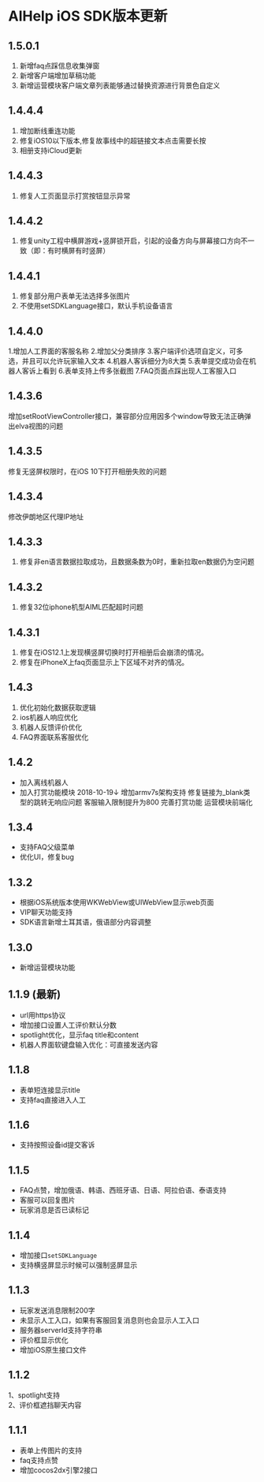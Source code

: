 # AIHelp iOS SDK版本更新

## 1.5.0.1
 1. 新增faq点踩信息收集弹窗
 2. 新增客户端增加草稿功能 
 3. 新增运营模块客户端文章列表能够通过替换资源进行背景色自定义

## 1.4.4.4
1. 增加断线重连功能
2. 修复iOS10以下版本,修复故事线中的超链接文本点击需要长按
3. 相册支持iCloud更新

## 1.4.4.3
1. 修复人工页面显示打赏按钮显示异常

## 1.4.4.2
1. 修复unity工程中横屏游戏+竖屏锁开启，引起的设备方向与屏幕接口方向不一致（即：有时横屏有时竖屏）

## 1.4.4.1
1. 修复部分用户表单无法选择多张图片
2. 不使用setSDKLanguage接口，默认手机设备语言

## 1.4.4.0 
1.增加人工界面的客服名称
2.增加父分类排序
3.客户端评价选项自定义，可多选，并且可以允许玩家输入文本
4.机器人客诉细分为8大类
5.表单提交成功会在机器人客诉上看到
6.表单支持上传多张截图
7.FAQ页面点踩出现人工客服入口

## 1.4.3.6
增加setRootViewController接口，兼容部分应用因多个window导致无法正确弹出elva视图的问题

## 1.4.3.5
修复无竖屏权限时，在iOS 10下打开相册失败的问题

## 1.4.3.4
修改伊朗地区代理IP地址

## 1.4.3.3
1. 修复非en语言数据拉取成功，且数据条数为0时，重新拉取en数据仍为空问题

## 1.4.3.2 
1. 修复32位iphone机型AIML匹配超时问题 

## 1.4.3.1 
1. 修复在iOS12.1上发现横竖屏切换时打开相册后会崩溃的情况。
2. 修复在iPhoneX上faq页面显示上下区域不对齐的情况。

## 1.4.3
1. 优化初始化数据获取逻辑 
2. ios机器人响应优化
3. 机器人反馈评价优化
4. FAQ界面联系客服优化

## 1.4.2
* 加入离线机器人
* 加入打赏功能模块
2018-10-19↓
增加armv7s架构支持
修复链接为_blank类型的跳转无响应问题
客服输入限制提升为800
完善打赏功能
运营模块前端化

## 1.3.4
* 支持FAQ父级菜单
* 优化UI，修复bug

## 1.3.2 
* 根据iOS系统版本使用WKWebView或UIWebView显示web页面
* VIP聊天功能支持
* SDK语言新增土耳其语，俄语部分内容调整

## 1.3.0 
* 新增运营模块功能

## 1.1.9 (最新)
* url用https协议
* 增加接口设置人工评价默认分数
* spotlight优化，显示faq title和content
* 机器人界面软键盘输入优化：可直接发送内容

## 1.1.8
* 表单短连接显示title
* 支持faq直接进入人工

## 1.1.6
* 支持按照设备id提交客诉

## 1.1.5
* FAQ点赞，增加俄语、韩语、西班牙语、日语、阿拉伯语、泰语支持
* 客服可以回复图片
* 玩家消息是否已读标记

## 1.1.4
* 增加接口`setSDKLanguage`<br />
* 支持横竖屏显示时候可以强制竖屏显示
## 1.1.3
* 玩家发送消息限制200字<br />
* 未显示人工入口，如果有客服回复消息则也会显示人工入口<br />
* 服务器serverId支持字符串<br />
* 评价框显示优化<br />
* 增加iOS原生接口文件
## 1.1.2
1、spotlight支持<br />
2、评价框遮挡聊天内容

## 1.1.1
* 表单上传图片的支持<br />
* faq支持点赞<br />
* 增加cocos2dx引擎2接口

